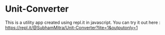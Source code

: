 # Unit-Converter
This is a utility app created using repl.it in javascript.
You can try it out here : https://repl.it/@SubhamMitra/Unit-Converter?lite=1&outputonly=1
